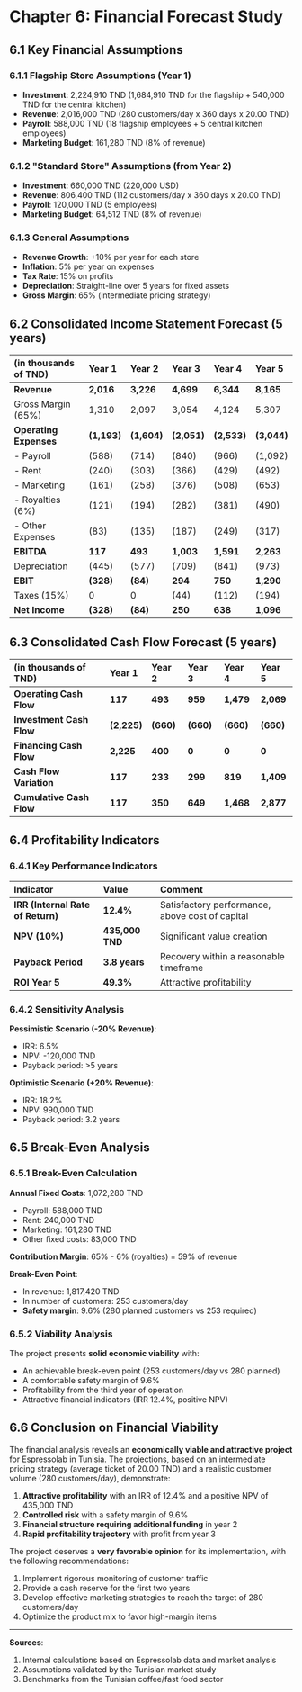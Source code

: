 # Chapter 6: Financial Forecast Study

## 6.1 Key Financial Assumptions

### 6.1.1 Flagship Store Assumptions (Year 1)

- **Investment**: 2,224,910 TND (1,684,910 TND for the flagship + 540,000 TND for the central kitchen)
- **Revenue**: 2,016,000 TND (280 customers/day x 360 days x 20.00 TND)
- **Payroll**: 588,000 TND (18 flagship employees + 5 central kitchen employees)
- **Marketing Budget**: 161,280 TND (8% of revenue)

### 6.1.2 "Standard Store" Assumptions (from Year 2)

- **Investment**: 660,000 TND (220,000 USD)
- **Revenue**: 806,400 TND (112 customers/day x 360 days x 20.00 TND)
- **Payroll**: 120,000 TND (5 employees)
- **Marketing Budget**: 64,512 TND (8% of revenue)

### 6.1.3 General Assumptions

- **Revenue Growth**: +10% per year for each store
- **Inflation**: 5% per year on expenses
- **Tax Rate**: 15% on profits
- **Depreciation**: Straight-line over 5 years for fixed assets
- **Gross Margin**: 65% (intermediate pricing strategy)

## 6.2 Consolidated Income Statement Forecast (5 years)

| (in thousands of TND) | Year 1 | Year 2 | Year 3 | Year 4 | Year 5 |
| :--- | :--- | :--- | :--- | :--- | :--- |
| **Revenue** | **2,016** | **3,226** | **4,699** | **6,344** | **8,165** |
| Gross Margin (65%) | 1,310 | 2,097 | 3,054 | 4,124 | 5,307 |
| **Operating Expenses** | **(1,193)** | **(1,604)** | **(2,051)** | **(2,533)** | **(3,044)** |
| - Payroll | (588) | (714) | (840) | (966) | (1,092) |
| - Rent | (240) | (303) | (366) | (429) | (492) |
| - Marketing | (161) | (258) | (376) | (508) | (653) |
| - Royalties (6%) | (121) | (194) | (282) | (381) | (490) |
| - Other Expenses | (83) | (135) | (187) | (249) | (317) |
| **EBITDA** | **117** | **493** | **1,003** | **1,591** | **2,263** |
| Depreciation | (445) | (577) | (709) | (841) | (973) |
| **EBIT** | **(328)** | **(84)** | **294** | **750** | **1,290** |
| Taxes (15%) | 0 | 0 | (44) | (112) | (194) |
| **Net Income** | **(328)** | **(84)** | **250** | **638** | **1,096** |

## 6.3 Consolidated Cash Flow Forecast (5 years)

| (in thousands of TND) | Year 1 | Year 2 | Year 3 | Year 4 | Year 5 |
| :--- | :--- | :--- | :--- | :--- | :--- |
| **Operating Cash Flow** | **117** | **493** | **959** | **1,479** | **2,069** |
| **Investment Cash Flow** | **(2,225)** | **(660)** | **(660)** | **(660)** | **(660)** |
| **Financing Cash Flow** | **2,225** | **400** | **0** | **0** | **0** |
| **Cash Flow Variation** | **117** | **233** | **299** | **819** | **1,409** |
| **Cumulative Cash Flow** | **117** | **350** | **649** | **1,468** | **2,877** |

## 6.4 Profitability Indicators

### 6.4.1 Key Performance Indicators

| Indicator | Value | Comment |
| :--- | :--- | :--- |
| **IRR (Internal Rate of Return)** | **12.4%** | Satisfactory performance, above cost of capital |
| **NPV (10%)** | **435,000 TND** | Significant value creation |
| **Payback Period** | **3.8 years** | Recovery within a reasonable timeframe |
| **ROI Year 5** | **49.3%** | Attractive profitability |

### 6.4.2 Sensitivity Analysis

**Pessimistic Scenario (-20% Revenue)**:
- IRR: 6.5%
- NPV: -120,000 TND
- Payback period: >5 years

**Optimistic Scenario (+20% Revenue)**:
- IRR: 18.2%
- NPV: 990,000 TND
- Payback period: 3.2 years

## 6.5 Break-Even Analysis

### 6.5.1 Break-Even Calculation

**Annual Fixed Costs**: 1,072,280 TND
- Payroll: 588,000 TND
- Rent: 240,000 TND
- Marketing: 161,280 TND
- Other fixed costs: 83,000 TND

**Contribution Margin**: 65% - 6% (royalties) = 59% of revenue

**Break-Even Point**:
- In revenue: 1,817,420 TND
- In number of customers: 253 customers/day
- **Safety margin**: 9.6% (280 planned customers vs 253 required)

### 6.5.2 Viability Analysis

The project presents **solid economic viability** with:
- An achievable break-even point (253 customers/day vs 280 planned)
- A comfortable safety margin of 9.6%
- Profitability from the third year of operation
- Attractive financial indicators (IRR 12.4%, positive NPV)

## 6.6 Conclusion on Financial Viability

The financial analysis reveals an **economically viable and attractive project** for Espressolab in Tunisia. The projections, based on an intermediate pricing strategy (average ticket of 20.00 TND) and a realistic customer volume (280 customers/day), demonstrate:

1. **Attractive profitability** with an IRR of 12.4% and a positive NPV of 435,000 TND
2. **Controlled risk** with a safety margin of 9.6%
3. **Financial structure requiring additional funding** in year 2
4. **Rapid profitability trajectory** with profit from year 3

The project deserves a **very favorable opinion** for its implementation, with the following recommendations:
1. Implement rigorous monitoring of customer traffic
2. Provide a cash reserve for the first two years
3. Develop effective marketing strategies to reach the target of 280 customers/day
4. Optimize the product mix to favor high-margin items

---
**Sources**:
1. Internal calculations based on Espressolab data and market analysis
2. Assumptions validated by the Tunisian market study
3. Benchmarks from the Tunisian coffee/fast food sector

